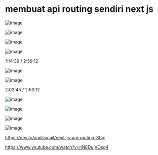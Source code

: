 # membuat api routing sendiri next js

![image](https://user-images.githubusercontent.com/78794419/200959876-b36ad9e7-5053-458b-9f56-2d599719a4b7.png)

![image](https://user-images.githubusercontent.com/78794419/200959935-6d7ae312-4944-4f3f-aa61-37b3cfdf3d63.png)

![image](https://user-images.githubusercontent.com/78794419/200960066-b64118f0-fdcf-4554-898d-0bc23ff317aa.png)

![image](https://user-images.githubusercontent.com/78794419/200960087-57c9e93f-4027-49bd-b337-f3e2bd8e4126.png)

1:14:39 / 2:59:12

![image](https://user-images.githubusercontent.com/78794419/200996946-be077803-c2b9-409f-8db3-e86a74ea6c25.png)

![image](https://user-images.githubusercontent.com/78794419/200997002-78888663-bed4-423b-94c8-2ff85a5049a1.png)

2:02:45 / 2:59:12

![image](https://user-images.githubusercontent.com/78794419/201227489-85486ab0-2e9e-4f42-8706-9ee4c7f1a921.png)

![image](https://user-images.githubusercontent.com/78794419/201227672-47b62ff8-3660-475e-9a39-39c55d60d7f2.png)

![image](https://user-images.githubusercontent.com/78794419/201227638-b6a4edaf-0c62-46fe-b0ec-4966f88637cd.png)

![image](https://user-images.githubusercontent.com/78794419/201227652-1eff9ea6-0fcf-4070-814a-5d1b733a2c6e.png)

https://dev.to/andiismail/next-js-api-routing-3fcg

https://www.youtube.com/watch?v=nN8DujVOsg4





